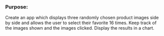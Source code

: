 ### Purpose:
Create an app which displays three randomly chosen product images side by side and allows the user to select their favorite 16 times. Keep track of the images shown and the images clicked. Display the results in a chart.
